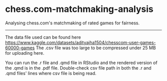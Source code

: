 # chess.com-matchmaking-analysis
Analysing chess.com's matchmaking of rated games for fairness.
_________________________________

The data file used can be found here https://www.kaggle.com/datasets/adityajha1504/chesscom-user-games-60000-games
The .csv file was too large to be compressed under 25 MB for uploading here.

You can run the .r file and .qmd file in RStudio and the rendered version of the .qmd is in the .pdf file.
Double-check csv file path in both the .r and .qmd files' lines where csv file is being read.
